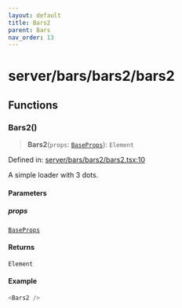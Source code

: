 ```yaml
---
layout: default
title: Bars2
parent: Bars
nav_order: 13
---
```

# server/bars/bars2/bars2

## Functions

### Bars2()

> **Bars2**(`props`: [`BaseProps`](../../common/base/base/README.md#baseprops)): `Element`

Defined in: [server/bars/bars2/bars2.tsx:10](https://github.com/react18-tools/turborepo-template/blob/9aed226e0a462eecb38c430b808d850b106bbe8c/lib/src/server/bars/bars2/bars2.tsx#L10)

A simple loader with 3 dots.

#### Parameters

##### props

[`BaseProps`](../../common/base/base/README.md#baseprops)

#### Returns

`Element`

#### Example

```ts
<Bars2 />
```
